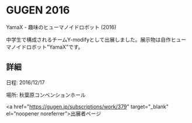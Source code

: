 # GUGEN 2016

YamaX - 趣味のヒューマノイドロボット (2016)



中学生で構成されるチームY-modifyとして出展しました。展示物は自作ヒューマノイドロボット"YamaX"です。




## 詳細

日程: 2016/12/17

場所: 秋葉原コンベンションホール

<a href="https://gugen.jp/subscriptions/work/379" target="_blank" el=”noopener noreferrer”>出展者ページ</a>

